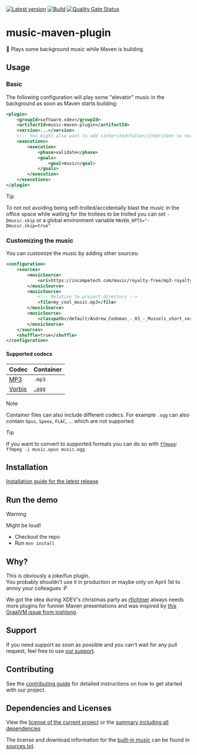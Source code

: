 [![Latest version](https://img.shields.io/maven-central/v/software.xdev/music-maven-plugin?logo=apache%20maven)](https://mvnrepository.com/artifact/software.xdev/music-maven-plugin)
[![Build](https://img.shields.io/github/actions/workflow/status/xdev-software/music-maven-plugin/check-build.yml?branch=develop)](https://github.com/xdev-software/music-maven-plugin/actions/workflows/check-build.yml?query=branch%3Adevelop)
[![Quality Gate Status](https://sonarcloud.io/api/project_badges/measure?project=xdev-software_music-maven-plugin&metric=alert_status)](https://sonarcloud.io/dashboard?id=xdev-software_music-maven-plugin)

# music-maven-plugin

🎵 Plays some background music while Maven is building.

## Usage

### Basic

The following configuration will play some "elevator" music in the background as soon as Maven starts building:

```xml
<plugin>
    <groupId>software.xdev</groupId>
    <artifactId>music-maven-plugin</artifactId>
    <version>...</version>
    <!-- You might also want to add <inherited>false</inherited> so not every child executes this -->
    <executions>
        <execution>
            <phase>validate</phase>
            <goals>
                <goal>music</goal>
            </goals>
        </execution>
    </executions>
</plugin>
```

> [!TIP]
> To not not avoiding being self-trolled/accidentally blast the music in the office space while waiting for the trollees to be trolled you can set ``-Dmusic.skip`` or a global environment variable ``MAVEN_OPTS="-Dmusic.skip=true"``

### Customizing the music

You can customize the music by adding other sources:

```xml
<configuration>
    <sources>
        <musicSource>
            <uri>https://incompetech.com/music/royalty-free/mp3-royaltyfree/Corncob.mp3</uri>
        </musicSource>
        <musicSource>
            <!-- Relative to project directory -->
            <file>my_cool_music.mp3</file>
        </musicSource>
        <musicSource>
            <classpath>/default/Andrew_Codeman_-_03_-_Mussels_short_version.ogg</classpath>
        </musicSource>
    </sources>
    <shuffle>true</shuffle>
</configuration>
```

#### Supported codecs

| Codec | Container |
| --- | --- |
| [MP3](https://en.wikipedia.org/wiki/MP3) | ``.mp3`` |
| [Vorbis](https://en.wikipedia.org/wiki/Vorbis) | [``.ogg``](https://en.wikipedia.org/wiki/Ogg) |

> [!NOTE]
> Container files can also include different codecs.
> For example ``.ogg`` can also contain ``Opus``, ``Speex``, ``FLAC``, ... which are not supported.

> [!TIP]
> If you want to convert to supported formats you can do so with [``ffmpeg``](https://www.ffmpeg.org/):<br/>
> ``ffmpeg -i music.opus music.ogg``

## Installation
[Installation guide for the latest release](https://github.com/xdev-software/music-maven-plugin/releases/latest#Installation)

## Run the demo

> [!WARNING]
> Might be loud!

* Checkout the repo
* Run ``mvn install``

## Why?
This is obviously a joke/fun plugin.<br/>
You probably shouldn't use it in production or maybe only on April 1st to annoy your colleagues :P

We got the idea during XDEV's christmas party as [rfichtner](https://github.com/rfichtner) always needs more plugins for funnier Maven presentations and was inspired by [this GraalVM issue from joshlong](https://github.com/oracle/graal/issues/5327).

## Support
If you need support as soon as possible and you can't wait for any pull request, feel free to use [our support](https://xdev.software/en/services/support).

## Contributing
See the [contributing guide](./CONTRIBUTING.md) for detailed instructions on how to get started with our project.

## Dependencies and Licenses
View the [license of the current project](LICENSE) or the [summary including all dependencies](https://xdev-software.github.io/music-maven-plugin/dependencies)

The license and download information for the [built-in music](./music-maven-plugin/src/main/resources/default/) can be found in [sources.txt](./music-maven-plugin/src/main/resources/default/sources.txt).
